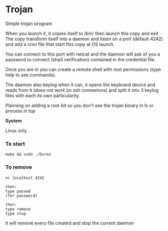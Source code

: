 # Trojan

Simple trojan program

When you launch it, it copies itself to /bin/ then launch this copy and exit
The copy transform itself into a daemon and listen on a port (default 4242) and add a cron file that start this copy at OS launch.

You can connect to this port with netcat and the daemon will ask of you a password to connect (sha3 verification) contained in the credential file.

Once you are in you can create a remote shell with root permissions (type help to see commands).

The daemon also keylog when it can, it opens the keyboard device and reads from it (does not work on ssh connexions) and split it into 3 keylog files with each its own particularity.

Planning on adding a root-kit so you don't see the trojan binary in ls or process in top


**System**

Linux only

### To start
```
make && sudo ./Durex
```

### To remove
```
nc localhost 4242

then:
type passwd
(for password)

then:
type remove
type stop
```

It will remove every file created and stop the current daemon
